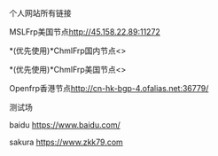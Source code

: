 个人网站所有链接

MSLFrp美国节点<http://45.158.22.89:11272>

*(优先使用)*ChmlFrp国内节点<>

*(优先使用)*ChmlFrp美国节点<>

Openfrp香港节点<http://cn-hk-bgp-4.ofalias.net:36779/>

测试场

baidu   <https://www.baidu.com/>

sakura   <https://www.zkk79.com>
